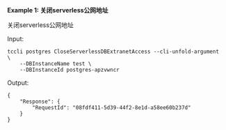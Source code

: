 **Example 1: 关闭serverless公网地址**

关闭serverless公网地址

Input: 

```
tccli postgres CloseServerlessDBExtranetAccess --cli-unfold-argument  \
    --DBInstanceName test \
    --DBInstanceId postgres-apzvwncr
```

Output: 
```
{
    "Response": {
        "RequestId": "08fdf411-5d39-44f2-8e1d-a58ee60b237d"
    }
}
```

